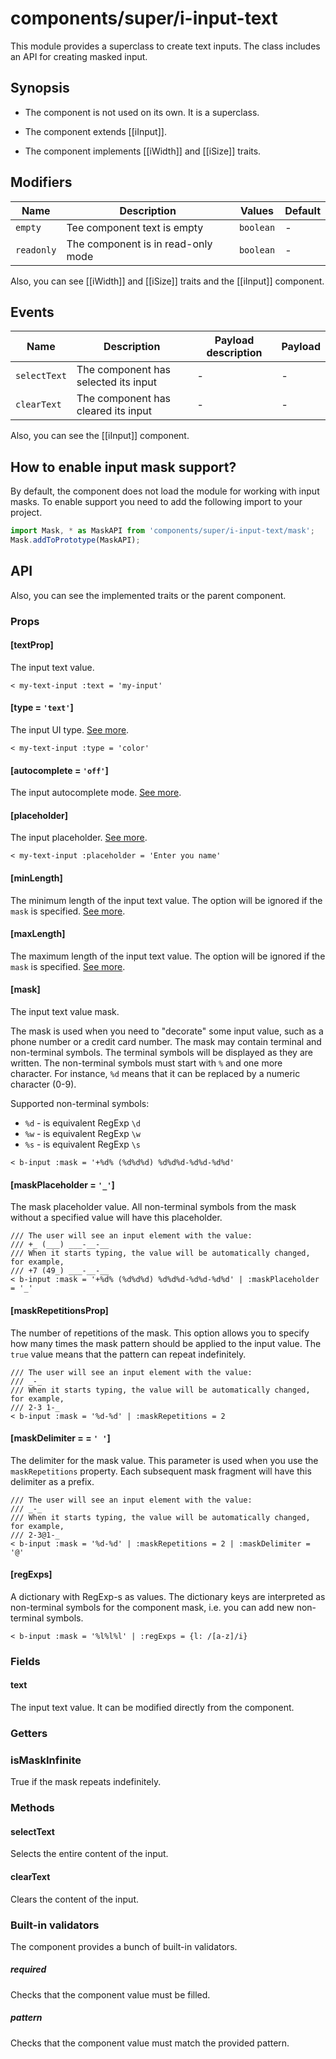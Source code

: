 # components/super/i-input-text

This module provides a superclass to create text inputs. The class includes an API for creating masked input.

## Synopsis

* The component is not used on its own. It is a superclass.

* The component extends [[iInput]].

* The component implements [[iWidth]] and [[iSize]] traits.

## Modifiers

| Name       | Description                        | Values    | Default |
|------------|------------------------------------|-----------|---------|
| `empty`    | Tee component text is empty        | `boolean` | -       |
| `readonly` | The component is in read-only mode | `boolean` | -       |

Also, you can see [[iWidth]] and [[iSize]] traits and the [[iInput]] component.

## Events

| Name         | Description                          | Payload description | Payload |
|--------------|--------------------------------------|---------------------|---------|
| `selectText` | The component has selected its input | -                   | -       |
| `clearText`  | The component has cleared its input  | -                   | -       |

Also, you can see the [[iInput]] component.

## How to enable input mask support?

By default, the component does not load the module for working with input masks.
To enable support you need to add the following import to your project.

```typescript
import Mask, * as MaskAPI from 'components/super/i-input-text/mask';
Mask.addToPrototype(MaskAPI);
```

## API

Also, you can see the implemented traits or the parent component.

### Props

#### [textProp]

The input text value.

```
< my-text-input :text = 'my-input'
```

#### [type = `'text'`]

The input UI type.
[See more](https://developer.mozilla.org/en-US/docs/Web/HTML/Element/Input#input_types).

```
< my-text-input :type = 'color'
```

#### [autocomplete = `'off'`]

The input autocomplete mode.
[See more](https://developer.mozilla.org/en-US/docs/Web/HTML/Element/Input#htmlattrdefautocomplete).

#### [placeholder]

The input placeholder.
[See more](https://developer.mozilla.org/en-US/docs/Web/HTML/Element/Input#htmlattrdefplaceholder).

```
< my-text-input :placeholder = 'Enter you name'
```

#### [minLength]

The minimum length of the input text value.
The option will be ignored if the `mask` is specified.
[See more](https://developer.mozilla.org/en-US/docs/Web/HTML/Element/Input#htmlattrdefminlength).

#### [maxLength]

The maximum length of the input text value.
The option will be ignored if the `mask` is specified.
[See more](https://developer.mozilla.org/en-US/docs/Web/HTML/Element/Input#htmlattrdefmaxlength).

#### [mask]

The input text value mask.

The mask is used when you need to "decorate" some input value, such as a phone number or a credit card number.
The mask may contain terminal and non-terminal symbols. The terminal symbols will be displayed as they are written.
The non-terminal symbols must start with `%` and one more character. For instance, `%d` means that it can be
replaced by a numeric character (0-9).

Supported non-terminal symbols:

* `%d` - is equivalent RegExp `\d`
* `%w` - is equivalent RegExp `\w`
* `%s` - is equivalent RegExp `\s`

```
< b-input :mask = '+%d% (%d%d%d) %d%d%d-%d%d-%d%d'
```

#### [maskPlaceholder = `'_'`]

The mask placeholder value.
All non-terminal symbols from the mask without a specified value will have this placeholder.

```
/// The user will see an input element with the value:
/// +_ (___) ___-__-__
/// When it starts typing, the value will be automatically changed, for example,
/// +7 (49_) ___-__-__
< b-input :mask = '+%d% (%d%d%d) %d%d%d-%d%d-%d%d' | :maskPlaceholder = '_'
```

#### [maskRepetitionsProp]

The number of repetitions of the mask.
This option allows you to specify how many times the mask pattern should be applied to the input value.
The `true` value means that the pattern can  repeat indefinitely.

```
/// The user will see an input element with the value:
/// _-_
/// When it starts typing, the value will be automatically changed, for example,
/// 2-3 1-_
< b-input :mask = '%d-%d' | :maskRepetitions = 2
```

#### [maskDelimiter =  = `' '`]

The delimiter for the mask value. This parameter is used when you use the `maskRepetitions` property.
Each subsequent mask fragment will have this delimiter as a prefix.

```
/// The user will see an input element with the value:
/// _-_
/// When it starts typing, the value will be automatically changed, for example,
/// 2-3@1-_
< b-input :mask = '%d-%d' | :maskRepetitions = 2 | :maskDelimiter = '@'
```

#### [regExps]

A dictionary with RegExp-s as values.
The dictionary keys are interpreted as non-terminal symbols for the component mask, i.e.
you can add new non-terminal symbols.

```
< b-input :mask = '%l%l%l' | :regExps = {l: /[a-z]/i}
```

### Fields

#### text

The input text value.
It can be modified directly from the component.

### Getters

### isMaskInfinite

True if the mask repeats indefinitely.

### Methods

#### selectText

Selects the entire content of the input.

#### clearText

Clears the content of the input.

### Built-in validators

The component provides a bunch of built-in validators.

##### required

Checks that the component value must be filled.

##### pattern

Checks that the component value must match the provided pattern.
